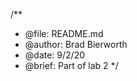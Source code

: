 /**
 *   @file: README.md
 * @author: Brad Bierworth
 *   @date: 9/2/20
 *  @brief: Part of lab 2
 */